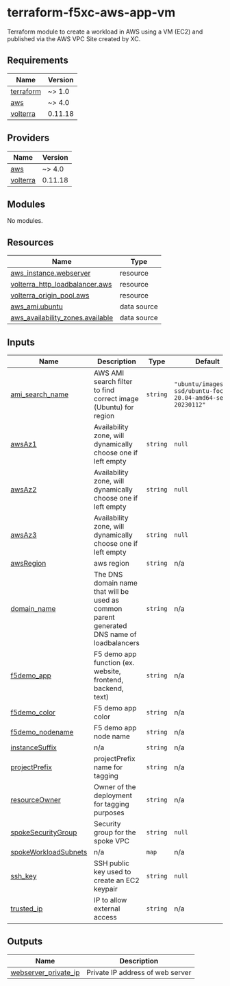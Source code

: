 # terraform-f5xc-aws-app-vm
Terraform module to create a workload in AWS using a VM (EC2) and published via the AWS VPC Site created by XC.

<!-- BEGIN_TF_DOCS -->
## Requirements

| Name | Version |
|------|---------|
| <a name="requirement_terraform"></a> [terraform](#requirement\_terraform) | ~> 1.0 |
| <a name="requirement_aws"></a> [aws](#requirement\_aws) | ~> 4.0 |
| <a name="requirement_volterra"></a> [volterra](#requirement\_volterra) | 0.11.18 |

## Providers

| Name | Version |
|------|---------|
| <a name="provider_aws"></a> [aws](#provider\_aws) | ~> 4.0 |
| <a name="provider_volterra"></a> [volterra](#provider\_volterra) | 0.11.18 |

## Modules

No modules.

## Resources

| Name | Type |
|------|------|
| [aws_instance.webserver](https://registry.terraform.io/providers/hashicorp/aws/latest/docs/resources/instance) | resource |
| [volterra_http_loadbalancer.aws](https://registry.terraform.io/providers/volterraedge/volterra/0.11.18/docs/resources/http_loadbalancer) | resource |
| [volterra_origin_pool.aws](https://registry.terraform.io/providers/volterraedge/volterra/0.11.18/docs/resources/origin_pool) | resource |
| [aws_ami.ubuntu](https://registry.terraform.io/providers/hashicorp/aws/latest/docs/data-sources/ami) | data source |
| [aws_availability_zones.available](https://registry.terraform.io/providers/hashicorp/aws/latest/docs/data-sources/availability_zones) | data source |

## Inputs

| Name | Description | Type | Default | Required |
|------|-------------|------|---------|:--------:|
| <a name="input_ami_search_name"></a> [ami\_search\_name](#input\_ami\_search\_name) | AWS AMI search filter to find correct image (Ubuntu) for region | `string` | `"ubuntu/images/hvm-ssd/ubuntu-focal-20.04-amd64-server-20230112"` | no |
| <a name="input_awsAz1"></a> [awsAz1](#input\_awsAz1) | Availability zone, will dynamically choose one if left empty | `string` | `null` | no |
| <a name="input_awsAz2"></a> [awsAz2](#input\_awsAz2) | Availability zone, will dynamically choose one if left empty | `string` | `null` | no |
| <a name="input_awsAz3"></a> [awsAz3](#input\_awsAz3) | Availability zone, will dynamically choose one if left empty | `string` | `null` | no |
| <a name="input_awsRegion"></a> [awsRegion](#input\_awsRegion) | aws region | `string` | n/a | yes |
| <a name="input_domain_name"></a> [domain\_name](#input\_domain\_name) | The DNS domain name that will be used as common parent generated DNS name of loadbalancers | `string` | n/a | yes |
| <a name="input_f5demo_app"></a> [f5demo\_app](#input\_f5demo\_app) | F5 demo app function (ex. website, frontend, backend, text) | `string` | n/a | yes |
| <a name="input_f5demo_color"></a> [f5demo\_color](#input\_f5demo\_color) | F5 demo app color | `string` | n/a | yes |
| <a name="input_f5demo_nodename"></a> [f5demo\_nodename](#input\_f5demo\_nodename) | F5 demo app node name | `string` | n/a | yes |
| <a name="input_instanceSuffix"></a> [instanceSuffix](#input\_instanceSuffix) | n/a | `string` | n/a | yes |
| <a name="input_projectPrefix"></a> [projectPrefix](#input\_projectPrefix) | projectPrefix name for tagging | `string` | n/a | yes |
| <a name="input_resourceOwner"></a> [resourceOwner](#input\_resourceOwner) | Owner of the deployment for tagging purposes | `string` | n/a | yes |
| <a name="input_spokeSecurityGroup"></a> [spokeSecurityGroup](#input\_spokeSecurityGroup) | Security group for the spoke VPC | `string` | `null` | no |
| <a name="input_spokeWorkloadSubnets"></a> [spokeWorkloadSubnets](#input\_spokeWorkloadSubnets) | n/a | `map` | n/a | yes |
| <a name="input_ssh_key"></a> [ssh\_key](#input\_ssh\_key) | SSH public key used to create an EC2 keypair | `string` | `null` | no |
| <a name="input_trusted_ip"></a> [trusted\_ip](#input\_trusted\_ip) | IP to allow external access | `string` | n/a | yes |

## Outputs

| Name | Description |
|------|-------------|
| <a name="output_webserver_private_ip"></a> [webserver\_private\_ip](#output\_webserver\_private\_ip) | Private IP address of web server |
<!-- END_TF_DOCS -->
